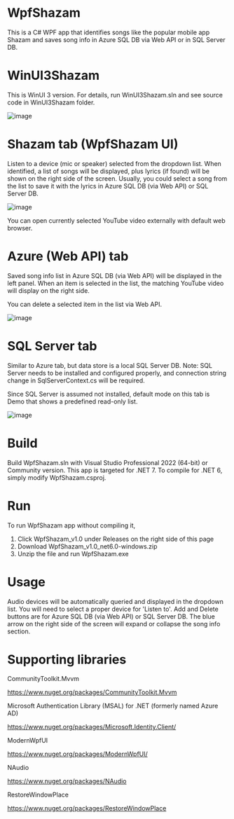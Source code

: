 # WpfShazam
This is a C# WPF app that identifies songs like the popular mobile app Shazam and saves song info in Azure SQL DB via Web API or in SQL Server DB.

# WinUI3Shazam
This is WinUI 3 version. For details, run WinUI3Shazam.sln and see source code in WinUI3Shazam folder.

![image](https://github.com/psun247/ShazamDesk/assets/31531761/b9b03b42-5027-4647-99b7-2de63d29a124)

# Shazam tab (WpfShazam UI)
Listen to a device (mic or speaker) selected from the dropdown list.  When identified, a list of songs will be displayed, plus lyrics (if found) will be shown on the right side of the screen.  Usually, you could select a song from the list to save it with the lyrics in Azure SQL DB (via Web API) or SQL Server DB.

![image](https://github.com/psun247/ShazamDesk/assets/31531761/999bdeba-905e-446f-ad74-ab226ea1351a)

You can open currently selected YouTube video externally with default web browser.

# Azure (Web API) tab
Saved song info list in Azure SQL DB (via Web API) will be displayed in the left panel. When an item is selected in the list, the matching YouTube video will display on the right side.

You can delete a selected item in the list via Web API.

![image](https://github.com/psun247/ShazamDesk/assets/31531761/07d53b2e-c85a-47c1-836a-40780d98e5b2)

# SQL Server tab
Similar to Azure tab, but data store is a local SQL Server DB.  Note: SQL Server needs to be installed and configured properly, and connection string change in SqlServerContext.cs will be required.

Since SQL Server is assumed not installed, default mode on this tab is Demo that shows a predefined read-only list.

![image](https://github.com/psun247/ShazamDesk/assets/31531761/a7d714a0-6141-417a-9707-01143952bab9)

# Build
Build WpfShazam.sln with Visual Studio Professional 2022 (64-bit) or Community version.  This app is targeted for .NET 7. To compile for .NET 6, simply modify WpfShazam.csproj.

# Run
To run WpfShazam app without compiling it,
1. Click WpfShazam_v1.0 under Releases on the right side of this page
2. Download WpfShazam_v1.0_net6.0-windows.zip
3. Unzip the file and run WpfShazam.exe

# Usage
Audio devices will be automatically queried and displayed in the dropdown list.  You will need to select a proper device for 'Listen to'.  Add and Delete buttons are for Azure SQL DB (via Web API) or SQL Server DB. The blue arrow on the right side of the screen will expand or collapse the song info section.

# Supporting libraries
CommunityToolkit.Mvvm
 
https://www.nuget.org/packages/CommunityToolkit.Mvvm

Microsoft Authentication Library (MSAL) for .NET (formerly named Azure AD)

https://www.nuget.org/packages/Microsoft.Identity.Client/
 
ModernWpfUI
 
https://www.nuget.org/packages/ModernWpfUI/

NAudio

https://www.nuget.org/packages/NAudio
 
RestoreWindowPlace

https://www.nuget.org/packages/RestoreWindowPlace
